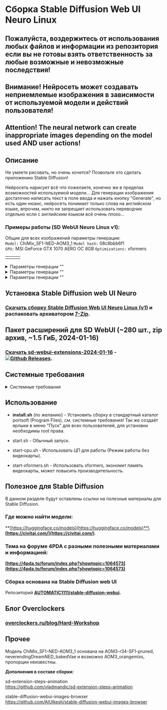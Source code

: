 # Сборка Stable Diffusion Web UI Neuro Linux
## Пожалуйста, воздержитесь от использования любых файлов и информации из репозитория если вы не готовы взять ответственность за любые возможные и невозможные последствия!
## Внимание! Нейросеть может создавать неприемлемые изображения в зависимости от используемой модели и действий пользователя!
## Attention! The neural network can create inappropriate images depending on the model used AND user actions!
## Описание
Не умеете рисовать, но очень хочется? Позвольте это сделать приложению Stable Diffusion!

Нейросеть нарисует всё что пожелаете, конечно же в пределах возможностей используемой модели...
Для генерации изображения достаточно написать текст в поле ввода и нажать кнопку "Generate", но есть один нюанс, нейросеть понимает только слова на английском языке, впрочем, никто не запрещает использовать переводчик отдельно если с английским языком всё очень плохо...

### Примеры работы (SD WebUI Neuro Linux v1):

Общие для всех изображений параметры генерации:\
`Model:` ChiMix_SF1-NED-AOM3_1 `Model hash:` 08c8bbb6f1\
`GPU:` MSI GeForce GTX 1070 AERO OC 8GB `Optimizations:` xformers

|  |  |  |
|:---|:---|:---|
|  |  |  |

<details>
  <summary>Параметры генерации ""</summary>
  
  `Promt:` \
  
</details>

<details>
  <summary>Параметры генерации ""</summary>
  
  `Promt:` \
  
</details>

<details>
  <summary>Параметры генерации ""</summary>
  
  `Promt:` \
  
</details>

## Установка Stable Diffusion web UI Neuro
### [Скачать сборку Stable Diffusion Web UI Neuro Linux (v1)](https://github.com/Shedou/Neuro/releases/tag/SD_WEBUI_Linux_v1) и распаковать архиватором [7-Zip](https://7-zip.org/).

## Пакет расширений для SD WebUI (~280 шт., zip архив, ~1.5 ГиБ, 2024-01-16)
### [Скачать sd-webui-extensions-2024-01-16](https://github.com/Shedou/Neuro/releases/tag/SD_WEBUI_EXT_1) - [![Github Releases](https://img.shields.io/github/downloads/Shedou/Neuro/SD_WEBUI_EXT_1/total.svg)](https://github.com/Shedou/Neuro/releases/tag/SD_WEBUI_EXT_1).

## Системные требования
<details>
  <summary>Системные требования</summary>
  
  ___
  **Минимальные системные требования:**\
  ОС: Chimbalix 23.1 SP1 / 24.1 Alphachi\
  ЦП: 64 разрядный процессор, 2 ядра.\
  ОЗУ: 8 ГБ и больше.\
  Видеокарта: GeForce 900 серии и новее.\
  Видеопамять: 4 ГБ и больше.
  
  **Системные требования (Режим работы без видеокарты):**\
  ОС: Chimbalix 23.1 SP1 / 24.1 Alphachi\
  ЦП: AMD Ryzen 7 2700 / Intel Core i7-9700 или лучше.\
  ОЗУ: 16 ГБ и больше.
  
  **Рекомендуемые системные требования:**\
  ОС: Chimbalix 23.1 SP1 / 24.1 Alphachi\
  ЦП: AMD Ryzen 7 2700 / Intel Core i7-9700 или лучше.\
  ОЗУ: 32 ГБ и больше.\
  Видеокарта: GeForce GTX 1070 или лучше.\
  Видеопамять: 8 ГБ и больше.
  
  ВНИМАНИЕ! Убедитесь что у вас установлен ПОЛНОЦЕННЫЙ драйвер NVIDIA! (https://developer.nvidia.com/cuda-toolkit-archive)\
  Для примера 545.24.08 (GTX 900+): https://developer.download.nvidia.com/compute/cuda/12.3.1/local_installers/cuda_12.3.1_545.23.08_linux.run
	
  ВНИМАНИЕ! Для работы сборки необходимы: git, python3.11 и python3-venv! (возможен запуск с python3.12)\
  Сборка не проверялась на работоспособность в сторонних дистрибутивах Linux!
  ___
  
</details>

## Использование
- **install.sh** (по желанию) - Установить сборку в стандартный каталог portsoft (Program Files), см. системные требования! Так же создаёт ярлыки в меню "Пуск" для всех пользователей, для установки необходимы root права.

- start.sh - Обычный запуск.
- start-cpu.sh - Использовать ЦП для работы (Режим работы без видеокарты).
- start-xformers.sh - Использовать xformers, экономит память видеокарты, может повысить производительность.

## Полезное для Stable Diffusion
В данном разделе будут оставлены ссылки на полезные материалы для Stable Diffusion.
### Где можно найти модели:
**[https://huggingface.co/models](https://huggingface.co/models)**\
**[https://civitai.com/](https://civitai.com/)**.

### Тема на форуме 4PDA с разными полезными материалами и информацией:
**[https://4pda.to/forum/index.php?showtopic=1064573](https://4pda.to/forum/index.php?showtopic=1064573)**

### Сборка основана на Stable Diffusion web UI
Репозиторий **[AUTOMATIC1111/stable-diffusion-webui](https://github.com/AUTOMATIC1111/stable-diffusion-webui).**
## Блог Overclockers
### [overclockers.ru/blog/Hard-Workshop](https://overclockers.ru/blog/Hard-Workshop)
## Прочее
Модель ChiMix_SF1-NED-AOM3_1 основана на AOM3-r34-SF1-pruned, neverendingDreamNED_bakedVae и возможно AOM3_orangemixs, пропорции неизвестны.

**Дополнения в составе сборки:**

sd-extension-steps-animation\
https://github.com/vladmandic/sd-extension-steps-animation

stable-diffusion-webui-images-browser\
https://github.com/AlUlkesh/stable-diffusion-webui-images-browser
